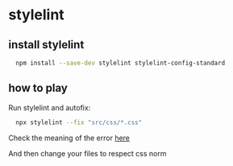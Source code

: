 # stylelint

## install stylelint
```sh
  npm install --save-dev stylelint stylelint-config-standard
```

## how to play

 Run stylelint and autofix:
```sh
  npx stylelint --fix "src/css/*.css"
```
 
 Check the meaning of the error [here](https://github.com/stylelint/stylelint/blob/master/docs/user-guide/rules/list.md)

 And then change your files to respect css norm